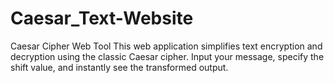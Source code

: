 # Caesar_Text-Website
Caesar Cipher Web Tool  This web application simplifies text encryption and decryption using the classic Caesar cipher. Input your message, specify the shift value, and instantly see the transformed output.
